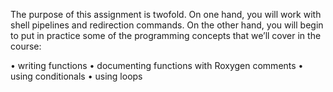 The purpose of this assignment is twofold. On one hand, you will work with shell pipelines and redirection commands. On the other hand, you will begin to put in practice some of the programming concepts that we’ll cover in the course:

• writing functions
• documenting functions with Roxygen comments • using conditionals
• using loops